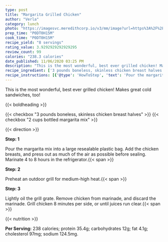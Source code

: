 ```yaml
---
type: post
title: "Margarita Grilled Chicken"
author: "Verla"
category: lunch
photo: "https://imagesvc.meredithcorp.io/v3/mm/image?url=https%3A%2F%2Fimages.media-allrecipes.com%2Fuserphotos%2F8272344.jpg"
prep_time: "P0DT0H15M"
cook_time: "P0DT0H15M"
recipe_yield: "8 servings"
rating_value: 3.9292929292929295
review_count: 99
calories: "238.3 calories"
date_published: 11/06/2020 03:25 PM
description: "This is the most wonderful, best ever grilled chicken! Makes great cold sandwiches, too!"
recipe_ingredient: ['3 pounds boneless, skinless chicken breast halves', '2 cups bottled margarita mix']
recipe_instructions: [{'@type': 'HowToStep', 'text': 'Pour the margarita mix into a large resealable plastic bag. Add the chicken breasts, and press out as much of the air as possible before sealing. Marinate 4 to 8 hours in the refrigerator.\n'}, {'@type': 'HowToStep', 'text': 'Preheat an outdoor grill for medium-high heat.\n'}, {'@type': 'HowToStep', 'text': 'Lightly oil the grill grate. Remove chicken from marinade, and discard the marinade. Grill chicken 8 minutes per side, or until juices run clear.\n'}]
---
```


This is the most wonderful, best ever grilled chicken! Makes great cold sandwiches, too! 

{{< boldheading >}}

{{< checkbox "3 pounds boneless, skinless chicken breast halves" >}}
{{< checkbox "2 cups bottled margarita mix" >}}


{{< direction >}}

**Step: 1**

Pour the margarita mix into a large resealable plastic bag. Add the chicken breasts, and press out as much of the air as possible before sealing. Marinate 4 to 8 hours in the refrigerator.{{< span >}}

**Step: 2**

Preheat an outdoor grill for medium-high heat.{{< span >}}

**Step: 3**

Lightly oil the grill grate. Remove chicken from marinade, and discard the marinade. Grill chicken 8 minutes per side, or until juices run clear.{{< span >}}

{{< nutrition >}}

**Per Serving:** 238 calories; protein 35.4g; carbohydrates 12g; fat 4.1g; cholesterol 97mg; sodium 124.5mg.